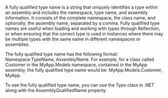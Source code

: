 A fully qualified type name is a string that uniquely identifies a type within an assembly and includes the namespace, type name, and assembly information. It consists of the complete namespace, the class name, and optionally, the assembly name, separated by a comma. Fully qualified type names are useful when loading and working with types through Reflection, or when ensuring that the correct type is used in instances where there may be multiple types with the same name in different namespaces or assemblies.

The fully qualified type name has the following format: Namespace.TypeName, AssemblyName. For example, for a class called Customer in the MyApp.Models namespace, contained in the MyApp assembly, the fully qualified type name would be: MyApp.Models.Customer, MyApp.

To see the fully qualified type name, you can use the Type class in .NET along with the AssemblyQualifiedName property.
